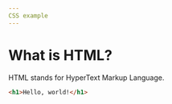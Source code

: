 ```yaml
---
CSS example
---
```


# What is HTML?

HTML stands for HyperText Markup Language.

```html
<h1>Hello, world!</h1>
```